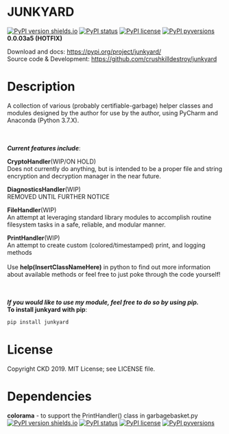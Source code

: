 # JUNKYARD #
[![PyPI version shields.io](https://img.shields.io/pypi/v/junkyard.svg)](https://pypi.python.org/pypi/junkyard/)
[![PyPI status](https://img.shields.io/pypi/status/junkyard.svg)](https://pypi.python.org/pypi/junkyard/)
[![PyPI license](https://img.shields.io/pypi/l/junkyard.svg)](https://pypi.python.org/pypi/junkyard/)
[![PyPI pyversions](https://img.shields.io/pypi/pyversions/junkyard.svg)](https://pypi.python.org/pypi/junkyard/)
<br>
<b>0.0.03a5 (HOTFIX)</b>

Download and docs: https://pypi.org/project/junkyard/
<br>
Source code & Development: https://github.com/crushkilldestroy/junkyard

Description
===========
A collection of various (probably certifiable-garbage) helper classes and modules designed by the author for use by the author, using PyCharm and
Anaconda (Python 3.7.X).
<br><br><br>

<i><b>Current features include</b></i>:

<b>CryptoHandler</b>(WIP/ON HOLD)<br>
 Does not currently do anything, but is intended to be a proper file and string encryption
 and decryption manager in the near future.

<b>DiagnosticsHandler</b>(WIP)<br>
 REMOVED UNTIL FURTHER NOTICE

<b>FileHandler</b>(WIP)<br>
 An attempt at leveraging standard library modules to accomplish routine filesystem tasks in a safe, reliable,
 and modular manner.

<b>PrintHandler</b>(WIP)<br>
 An attempt to create custom (colored/timestamped) print, and logging methods
<br><br>
Use <b>help(InsertClassNameHere)</b> in python to find out more information about available methods
or feel free to just poke through the code yourself!<br><br><br>

<i><b>If you would like to use my module, feel free to do so by using pip.</b></i><br>
<b>To install junkyard with pip</b>:
````python
pip install junkyard
````


License
=======

Copyright CKD 2019. MIT License; see LICENSE file.


Dependencies
============

<b>colorama</b> - to support the PrintHandler() class in garbagebasket.py<br>
[![PyPI version shields.io](https://img.shields.io/pypi/v/colorama.svg)](https://pypi.python.org/pypi/colorama/)
[![PyPI status](https://img.shields.io/pypi/status/colorama.svg)](https://pypi.python.org/pypi/colorama/)
[![PyPI license](https://img.shields.io/pypi/l/colorama.svg)](https://pypi.python.org/pypi/colorama/)
[![PyPI pyversions](https://img.shields.io/pypi/pyversions/colorama.svg)](https://pypi.python.org/pypi/colorama/)
